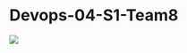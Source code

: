 # Devops-04-S1-Team8

<img src="https://img.shields.io/badge/fastify-000000?style=for-the-badge&logo=fastify&logoColor=white">
